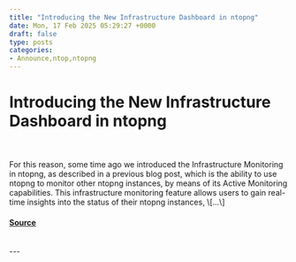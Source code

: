 ```yaml
---
title: "Introducing the New Infrastructure Dashboard in ntopng"
date: Mon, 17 Feb 2025 05:29:27 +0000
draft: false
type: posts
categories: 
- Announce,ntop,ntopng
---
```

# Introducing the New Infrastructure Dashboard in ntopng

<br/>

<br/>
For this reason, some time ago we introduced the Infrastructure Monitoring in ntopng, as described in a previous blog post, which is the ability to use ntopng to monitor other ntopng instances, by means of its Active Monitoring capabilities. This infrastructure monitoring feature allows users to gain real-time insights into the status of their ntopng instances, \[...\]

#### [Source](https://www.ntop.org/ntop/introducing-the-new-infrastructure-dashboard-in-ntopng/)

<br/>
---
